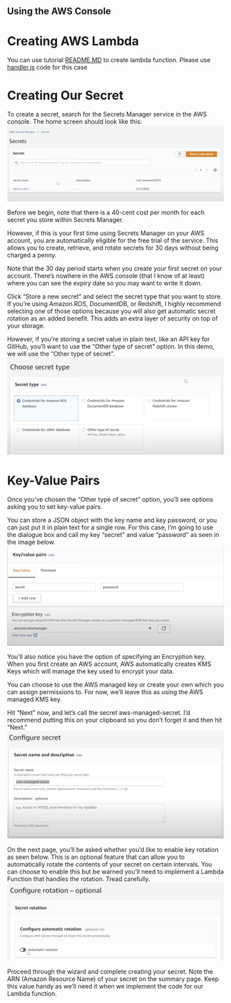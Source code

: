 ## Using the AWS Console
# Creating AWS Lambda
You can use tutorial [README.MD](https://github.com/rnovykov/aws-lambda-secrets-management/blob/main/lambda_kms/README.md) to create lambda function.
Please use [handler.js](https://github.com/rnovykov/aws-lambda-secrets-management/blob/main/secrets_manager/handler.js) code for this case

# Creating Our Secret
To create a secret, search for the Secrets Manager service in the AWS console. The home screen should look like this:
![Secrets Manager home page](image.png)


Before we begin, note that there is a 40-cent cost per month for each secret you store within Secrets Manager.

However, if this is your first time using Secrets Manager on your AWS account, you are automatically eligible for the free trial of the service. This allows you to create, retrieve, and rotate secrets for 30 days without being charged a penny.

Note that the 30 day period starts when you create your first secret on your account. There’s nowhere in the AWS console (that I know of at least) where you can see the expiry date so you may want to write it down.

Click “Store a new secret” and select the secret type that you want to store. If you’re using Amazon RDS, DocumentDB, or Redshift, I highly recommend selecting one of those options because you will also get automatic secret rotation as an added benefit. This adds an extra layer of security on top of your storage.

However, if you’re storing a secret value in plain text, like an API key for GitHub, you’ll want to use the “Other type of secret” option. In this demo, we will use the “Other type of secret”.
![Choosing a Secret Type. Some services like RDS, DocumentDB, and Redshift offer special features like automatic credential rotation.](image-1.png)


# Key-Value Pairs
Once you’ve chosen the “Other type of secret” option, you’ll see options asking you to set key-value pairs.

You can store a JSON object with the key name and key password, or you can just put it in plain text for a single row. For this case, I’m going to use the dialogue box and call my key “secret” and value “password” as seen in the image below.
![Setting our key value pairs in our Secrets Manager secret](image-2.png)

You’ll also notice you have the option of specifying an Encryption key. When you first create an AWS account, AWS automatically creates KMS Keys which will manage the key used to encrypt your data.

You can choose to use the AWS managed key or create your own which you can assign permissions to. For now, we’ll leave this as using the AWS managed KMS key.

Hit “Next” now, and let’s call the secret aws-managed-secret. I’d recommend putting this on your clipboard so you don’t forget it and then hit “Next.”
![Naming our secret](image-3.png)


On the next page, you’ll be asked whether you’d like to enable key rotation as seen below. This is an optional feature that can allow you to automatically rotate the contents of your secret on certain intervals. You can choose to enable this but be warned you’ll need to implement a Lambda Function that handles the rotation. Tread carefully.
![Optional when creating our secret, we can configure automatic rotation.](image-4.png)

Proceed through the wizard and complete creating your secret. Note the ARN (Amazon Resource Name) of your secret on the summary page. Keep this value handy as we’ll need it when we implement the code for our Lambda function.